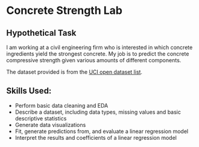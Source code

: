 # Concrete Strength Lab

## Hypothetical Task
I am working at a civil engineering firm who is interested in which concrete ingredients yield the strongest concrete. My job is to predict the concrete compressive strength given various amounts of different components.

The dataset provided is from the [UCI open dataset list](https://archive.ics.uci.edu/ml/datasets/Concrete+Compressive+Strength).


## Skills Used:
- Perform basic data cleaning and EDA
- Describe a dataset, including data types, missing values and basic descriptive statistics
- Generate data visualizations
- Fit, generate predictions from, and evaluate a linear regression model
- Interpret the results and coefficients of a linear regression model